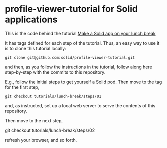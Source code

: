 # profile-viewer-tutorial for Solid applications

This is the code behind the tutorial [Make a Solid app on your lunch break](https://solid.inrupt.com/docs/app-on-your-lunch-break)

It has tags defined for each step of the tutorial.  Thus,
an easy way to use it is to clone this tutorial locally:

    git clone git@github.com:solid/profile-viewer-tutorial.git

and then, as you follow the instructions in the tutorial, follow along here step-by-step with the commits to this repository.

E.g., follow the initial steps to get yourself a Solid pod.  Then move to the tag for the first step,

    git checkout tutorials/lunch-break/steps/01

and, as instructed, set up a local web server to serve the contents of this repository.

Then move to the next step,

git checkout tutorials/lunch-break/steps/02

refresh your browser, and so forth.
